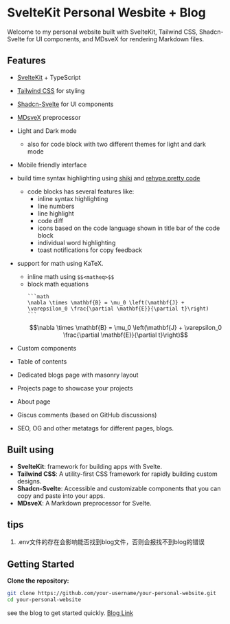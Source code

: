 # SvelteKit Personal Wesbite + Blog

Welcome to my personal website built with SvelteKit, Tailwind CSS, Shadcn-Svelte for UI components, and MDsveX for rendering Markdown files.


## Features
- [SvelteKit](https://kit.svelte.dev/) + TypeScript
- [Tailwind CSS](https://tailwindcss.com/) for styling
- [Shadcn-Svelte](https://www.shadcn-svelte.com/) for UI components
- [MDsveX](https://mdsvex.pngwn.io) preprocessor
- Light and Dark mode
    - also for code block with two different themes for light and dark mode
- Mobile friendly interface
- build time syntax highlighting using [shiki](https://shiki.matsu.io/) and [rehype pretty code](https://rehype-pretty-code.netlify.app/)
    - code blocks has several features like:
        - inline syntax highlighting
        - line numbers
        - line highlight
        - code diff
        - icons based on the code language shown in title bar of the code block
        - individual word highlighting
        - toast notifications for copy feedback
- support for math using KaTeX.
    - inline math using `$$<matheq>$$`
    - block math equations
        ````
        ```math
        \nabla \times \mathbf{B} = \mu_0 \left(\mathbf{J} + \varepsilon_0 \frac{\partial \mathbf{E}}{\partial t}\right)
        ```
        ````
        $$\nabla \times \mathbf{B} = \mu_0 \left(\mathbf{J} + \varepsilon_0 \frac{\partial \mathbf{E}}{\partial t}\right)$$

- Custom components
- Table of contents
- Dedicated blogs page with masonry layout
- Projects page to showcase your projects
- About page
- Giscus comments (based on GitHub discussions)
- SEO, OG and other metatags for different pages, blogs.

## Built using

- **SvelteKit**: framework for building apps with Svelte.
- **Tailwind CSS**: A utility-first CSS framework for rapidly building custom designs.
- **Shadcn-Svelte**: Accessible and customizable components that you can copy and paste into your apps.
- **MDsveX**: A Markdown preprocessor for Svelte.

## tips
1. .env文件的存在会影响能否找到blog文件，否则会报找不到blog的错误

## Getting Started

**Clone the repository:**

   ```bash
   git clone https://github.com/your-username/your-personal-website.git
   cd your-personal-website
   ````

see the blog to get started quickly. [Blog Link](https://prabhukirankonda.vercel.app/blog/getting-started) 

